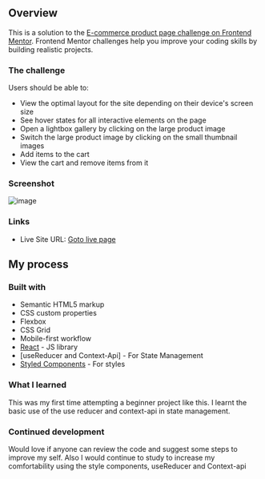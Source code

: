 
## Overview

This is a solution to the [E-commerce product page challenge on Frontend Mentor](https://www.frontendmentor.io/challenges/ecommerce-product-page-UPsZ9MJp6). Frontend Mentor challenges help you improve your coding skills by building realistic projects.

### The challenge

Users should be able to:

- View the optimal layout for the site depending on their device's screen size
- See hover states for all interactive elements on the page
- Open a lightbox gallery by clicking on the large product image
- Switch the large product image by clicking on the small thumbnail images
- Add items to the cart
- View the cart and remove items from it

### Screenshot

![image](https://user-images.githubusercontent.com/101146885/195325491-70ad6d9a-6da4-46be-a551-e8e61de09c79.png)

### Links

- Live Site URL: [Goto live page](https://e-commerce-main-page-psi.vercel.app/)

## My process

### Built with

- Semantic HTML5 markup
- CSS custom properties
- Flexbox
- CSS Grid
- Mobile-first workflow
- [React](https://reactjs.org/) - JS library
- [useReducer and Context-Api] - For State Management
- [Styled Components](https://styled-components.com/) - For styles


### What I learned
This was my first time attempting a beginner project like this.
I learnt the basic use of the use reducer and context-api in state management.

### Continued development

Would love if anyone can review the code and suggest some steps to improve my self. Also I would continue to study to increase my comfortability using the style components, useReducer and Context-api
